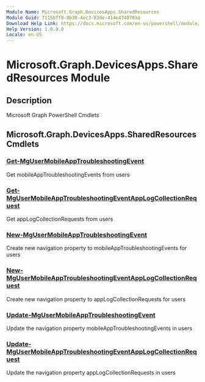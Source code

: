 ```yaml
---
Module Name: Microsoft.Graph.DevicesApps.SharedResources
Module Guid: 7115bff8-8b38-4ec3-83de-414e474870aa
Download Help Link: https://docs.microsoft.com/en-us/powershell/module/microsoft.graph.devicesapps.sharedresources
Help Version: 1.0.0.0
Locale: en-US
---
```


# Microsoft.Graph.DevicesApps.SharedResources Module
## Description
Microsoft Graph PowerShell Cmdlets

## Microsoft.Graph.DevicesApps.SharedResources Cmdlets
### [Get-MgUserMobileAppTroubleshootingEvent](Get-MgUserMobileAppTroubleshootingEvent.md)
Get mobileAppTroubleshootingEvents from users

### [Get-MgUserMobileAppTroubleshootingEventAppLogCollectionRequest](Get-MgUserMobileAppTroubleshootingEventAppLogCollectionRequest.md)
Get appLogCollectionRequests from users

### [New-MgUserMobileAppTroubleshootingEvent](New-MgUserMobileAppTroubleshootingEvent.md)
Create new navigation property to mobileAppTroubleshootingEvents for users

### [New-MgUserMobileAppTroubleshootingEventAppLogCollectionRequest](New-MgUserMobileAppTroubleshootingEventAppLogCollectionRequest.md)
Create new navigation property to appLogCollectionRequests for users

### [Update-MgUserMobileAppTroubleshootingEvent](Update-MgUserMobileAppTroubleshootingEvent.md)
Update the navigation property mobileAppTroubleshootingEvents in users

### [Update-MgUserMobileAppTroubleshootingEventAppLogCollectionRequest](Update-MgUserMobileAppTroubleshootingEventAppLogCollectionRequest.md)
Update the navigation property appLogCollectionRequests in users

